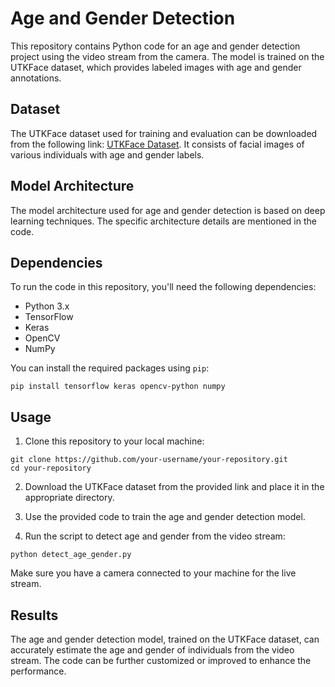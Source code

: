 # Age and Gender Detection

This repository contains Python code for an age and gender detection project using the video stream from the camera. The model is trained on the UTKFace dataset, which provides labeled images with age and gender annotations.

## Dataset

The UTKFace dataset used for training and evaluation can be downloaded from the following link: [UTKFace Dataset](https://www.kaggle.com/jangedoo/utkface-new). It consists of facial images of various individuals with age and gender labels.

## Model Architecture

The model architecture used for age and gender detection is based on deep learning techniques. The specific architecture details are mentioned in the code.

## Dependencies

To run the code in this repository, you'll need the following dependencies:

- Python 3.x
- TensorFlow
- Keras
- OpenCV
- NumPy

You can install the required packages using `pip`:

```shell
pip install tensorflow keras opencv-python numpy
```

## Usage

1. Clone this repository to your local machine:

```shell
git clone https://github.com/your-username/your-repository.git
cd your-repository
```

2. Download the UTKFace dataset from the provided link and place it in the appropriate directory.

3. Use the provided code to train the age and gender detection model.

4. Run the script to detect age and gender from the video stream:

```shell
python detect_age_gender.py
```

Make sure you have a camera connected to your machine for the live stream.

## Results

The age and gender detection model, trained on the UTKFace dataset, can accurately estimate the age and gender of individuals from the video stream. The code can be further customized or improved to enhance the performance.
